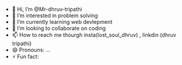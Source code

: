 - 👋 Hi, I’m @Mr-dhruv-tripathi
- 👀 I’m interested in problem solving 
- 🌱 I’m currently learning web devlepment
- 💞️ I’m looking to collaborate on coding
- 📫 How to reach me thourgh insta(lost_soul_dhruv) , linkdin (dhruv tripathi)
- 😄 Pronouns: ...
- ⚡ Fun fact: 

<!---
Mr-dhruv-tripathi/Mr-dhruv-tripathi is a ✨ special ✨ repository because its `README.md` (this file) appears on your GitHub profile.
You can click the Preview link to take a look at your changes.
--->
